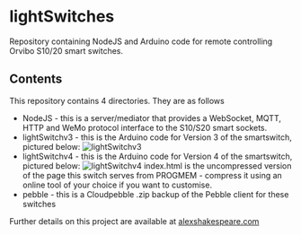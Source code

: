 # lightSwitches
Repository containing NodeJS and Arduino code for remote controlling Orvibo S10/20 smart switches.

## Contents
This repository contains 4 directories. They are as follows
* NodeJS - this is a server/mediator that provides a WebSocket, MQTT, HTTP and WeMo protocol interface to the S10/S20 smart sockets.
* lightSwitchv3 - this is the Arduino code for Version 3 of the smartswitch, pictured below:
![lightSwitchv3](http://new.alexshakespeare.com/wp-content/uploads/2018/01/v3.jpg)
* lightSwitchv4 - this is the Arduino code for Version 4 of the smartswitch, pictured below:
![lightSwitchv4](http://new.alexshakespeare.com/wp-content/uploads/2018/01/v4.jpg)
index.html is the uncompressed version of the page this switch serves from PROGMEM - compress it using an online tool of your choice if you want to customise.
* pebble - this is a Cloudpebble .zip backup of the Pebble client for these switches

Further details on this project are available at [alexshakespeare.com](http://new.alexshakespeare.com/self-actuated-programmable-switch/)
